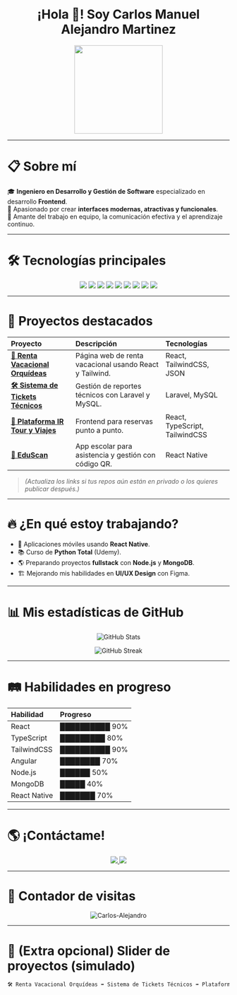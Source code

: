 <h1 align="center">¡Hola 👋! Soy Carlos Manuel Alejandro Martinez</h1>
<p align="center">
  <img src="https://media.giphy.com/media/3o7aD2saalBwwftBIY/giphy.gif" width="200" />
</p>

---

# 📋 Sobre mí

🎓 **Ingeniero en Desarrollo y Gestión de Software** especializado en desarrollo **Frontend**.  
🎨 Apasionado por crear **interfaces modernas, atractivas y funcionales**.  
🤝 Amante del trabajo en equipo, la comunicación efectiva y el aprendizaje continuo.

---

# 🛠️ Tecnologías principales

<p align="center">
  <img src="https://img.shields.io/badge/React-20232A?style=for-the-badge&logo=react&logoColor=61DAFB" />
  <img src="https://img.shields.io/badge/TypeScript-3178C6?style=for-the-badge&logo=typescript&logoColor=white" />
  <img src="https://img.shields.io/badge/TailwindCSS-38B2AC?style=for-the-badge&logo=tailwind-css&logoColor=white" />
  <img src="https://img.shields.io/badge/Angular-DD0031?style=for-the-badge&logo=angular&logoColor=white" />
  <img src="https://img.shields.io/badge/Ionic-3880FF?style=for-the-badge&logo=ionic&logoColor=white" />
  <img src="https://img.shields.io/badge/Node.js-339933?style=for-the-badge&logo=node.js&logoColor=white" />
  <img src="https://img.shields.io/badge/MongoDB-47A248?style=for-the-badge&logo=mongodb&logoColor=white" />
  <img src="https://img.shields.io/badge/Figma-F24E1E?style=for-the-badge&logo=figma&logoColor=white" />
  <img src="https://img.shields.io/badge/GitHub-181717?style=for-the-badge&logo=github&logoColor=white" />
</p>

---

# 🚀 Proyectos destacados

| Proyecto | Descripción | Tecnologías |
|:---------|:------------|:------------|
| **[🏨 Renta Vacacional Orquídeas](https://github.com/Carlos-Alejandro/RentaVacacionalOrquideas)** | Página web de renta vacacional usando React y Tailwind. | React, TailwindCSS, JSON |
| **[🛠️ Sistema de Tickets Técnicos](https://github.com/Carlos-Alejandro/SistemaTickets)** | Gestión de reportes técnicos con Laravel y MySQL. | Laravel, MySQL |
| **[🚌 Plataforma IR Tour y Viajes](https://github.com/Carlos-Alejandro/IRTourViajes)** | Frontend para reservas punto a punto. | React, TypeScript, TailwindCSS |
| **[🎯 EduScan](https://github.com/Carlos-Alejandro/EduScanApp)** | App escolar para asistencia y gestión con código QR. | React Native |

> *(Actualiza los links si tus repos aún están en privado o los quieres publicar después.)*

---

# 🔥 ¿En qué estoy trabajando?

- 📱 Aplicaciones móviles usando **React Native**.
- 📚 Curso de **Python Total** (Udemy).
- 🌎 Preparando proyectos **fullstack** con **Node.js** y **MongoDB**.
- 🏗️ Mejorando mis habilidades en **UI/UX Design** con Figma.

---

# 📊 Mis estadísticas de GitHub

<p align="center">
  <img src="https://github-readme-stats.vercel.app/api?username=Carlos-Alejandro&show_icons=true&theme=radical" alt="GitHub Stats" />
</p>

<p align="center">
  <img src="https://github-readme-streak-stats.herokuapp.com/?user=Carlos-Alejandro&theme=radical" alt="GitHub Streak" />
</p>

---

# 🛤️ Habilidades en progreso

| Habilidad | Progreso |
|:----------|:---------|
| React | ██████████ 90% |
| TypeScript | █████████ 80% |
| TailwindCSS | ██████████ 90% |
| Angular | ████████ 70% |
| Node.js | ██████ 50% |
| MongoDB | █████ 40% |
| React Native | ███████ 70% |

---

# 🌎 ¡Contáctame!

<p align="center">
  <a href="mailto:alejanmartinez411@gmail.com">
    <img src="https://img.shields.io/badge/Email-D14836?style=for-the-badge&logo=gmail&logoColor=white" />
  </a>
  <a href="https://wa.me/529982210316">
    <img src="https://img.shields.io/badge/WhatsApp-25D366?style=for-the-badge&logo=whatsapp&logoColor=white" />
  </a>
</p>

---

# 👀 Contador de visitas

<p align="center">
  <img src="https://komarev.com/ghpvc/?username=Carlos-Alejandro&label=Profile%20views&color=0e75b6&style=flat" alt="Carlos-Alejandro" />
</p>

---

# 🎥 (Extra opcional) Slider de proyectos (simulado)

```markdown
🛠️ Renta Vacacional Orquídeas ➡️ Sistema de Tickets Técnicos ➡️ Plataforma IR Tour ➡️ EduScan App
